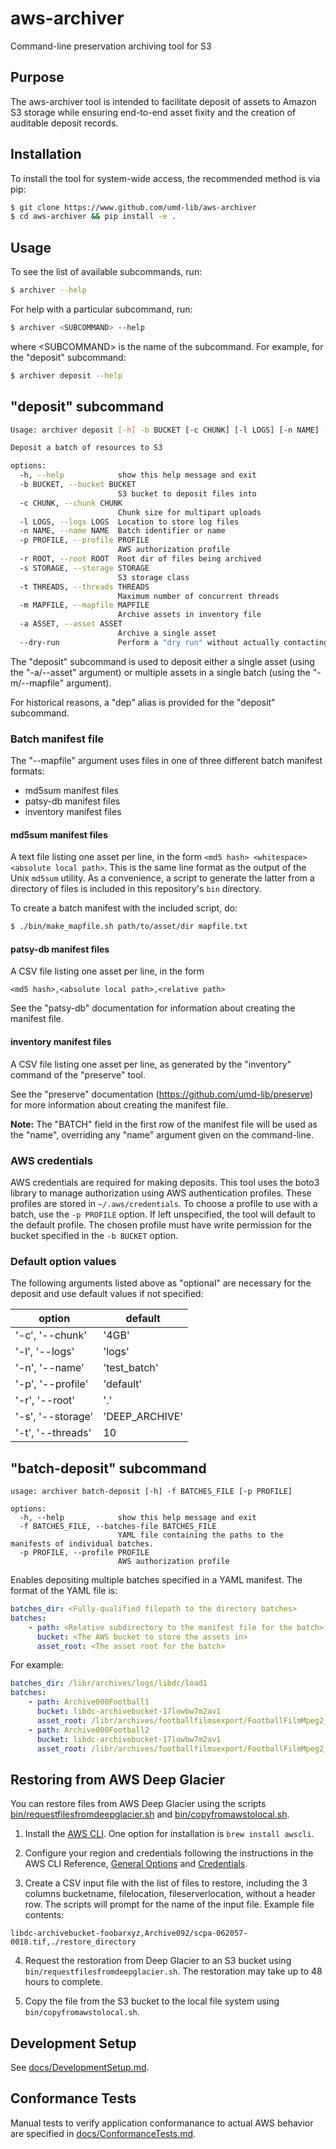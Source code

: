 # aws-archiver

Command-line preservation archiving tool for S3

## Purpose

The aws-archiver tool is intended to facilitate deposit of assets to Amazon S3
storage while ensuring end-to-end asset fixity and the creation of auditable
deposit records.

## Installation

To install the tool for system-wide access, the recommended method is via pip:

```bash
$ git clone https://www.github.com/umd-lib/aws-archiver
$ cd aws-archiver && pip install -e .
```

## Usage

To see the list of available subcommands, run:

```bash
$ archiver --help
```

For help with a particular subcommand, run:

```bash
$ archiver <SUBCOMMAND> --help
```

where \<SUBCOMMAND> is the name of the subcommand. For example, for the
"deposit" subcommand:

```bash
$ archiver deposit --help
```

## "deposit" subcommand

```bash
Usage: archiver deposit [-h] -b BUCKET [-c CHUNK] [-l LOGS] [-n NAME] [-p PROFILE] [-r ROOT] [-s STORAGE] [-t THREADS] (-m MAPFILE | -a ASSET) [--dry-run]

Deposit a batch of resources to S3

options:
  -h, --help            show this help message and exit
  -b BUCKET, --bucket BUCKET
                        S3 bucket to deposit files into
  -c CHUNK, --chunk CHUNK
                        Chunk size for multipart uploads
  -l LOGS, --logs LOGS  Location to store log files
  -n NAME, --name NAME  Batch identifier or name
  -p PROFILE, --profile PROFILE
                        AWS authorization profile
  -r ROOT, --root ROOT  Root dir of files being archived
  -s STORAGE, --storage STORAGE
                        S3 storage class
  -t THREADS, --threads THREADS
                        Maximum number of concurrent threads
  -m MAPFILE, --mapfile MAPFILE
                        Archive assets in inventory file
  -a ASSET, --asset ASSET
                        Archive a single asset
  --dry-run             Perform a "dry run" without actually contacting AWS.
  ```

The "deposit" subcommand is used to deposit either a single asset (using the
"-a/--asset" argument) or multiple assets in a single batch (using the
"-m/--mapfile" argument).

For historical reasons, a "dep" alias is provided for the "deposit" subcommand.

### Batch manifest file

The "--mapfile" argument uses files in one of three different batch manifest
formats:

* md5sum manifest files
* patsy-db manifest files
* inventory manifest files

#### md5sum manifest files

A text file listing one asset per line, in the form
```<md5 hash> <whitespace> <absolute local path>```. This is the same line
format as the output of the Unix ```md5sum``` utility.  As a convenience, a
script to generate the latter from a directory of files is included in this
repository's ```bin``` directory.

To create a batch manifest with the included script, do:

```bash
$ ./bin/make_mapfile.sh path/to/asset/dir mapfile.txt
```

#### patsy-db manifest files

A CSV file listing one asset per line, in the form

```csv
<md5 hash>,<absolute local path>,<relative path>
```

See the "patsy-db" documentation for information about creating the manifest
file.

#### inventory manifest files

A CSV file listing one asset per line, as generated by the "inventory" command
of the "preserve" tool.

See the "preserve" documentation (<https://github.com/umd-lib/preserve>) for
more information about creating the manifest file.

**Note:** The "BATCH" field in the first row of the manifest file will be used
as the "name", overriding any "name" argument given on the command-line.

### AWS credentials

AWS credentials are required for making deposits. This tool uses the boto3
library to manage authorization using AWS authentication profiles. These
profiles are stored in ```~/.aws/credentials```. To choose a profile to use
with a batch, use the ```-p PROFILE``` option. If left unspecified, the tool
will default to the default profile. The chosen profile must have write
permission for the bucket specified in the ```-b BUCKET``` option.

### Default option values

The following arguments listed above as "optional" are necessary for the deposit
and use default values if not specified:

| option            | default       |
|-------------------|---------------|
| '-c', '--chunk'   | '4GB'         |
| '-l', '--logs'    | 'logs'        |
| '-n', '--name'    | 'test_batch'  |
| '-p', '--profile' | 'default'     |
| '-r', '--root'    | '.'           |
| '-s', '--storage' | 'DEEP_ARCHIVE'|
| '-t', '--threads' | 10            |

## "batch-deposit" subcommand

```text
usage: archiver batch-deposit [-h] -f BATCHES_FILE [-p PROFILE]

options:
  -h, --help            show this help message and exit
  -f BATCHES_FILE, --batches-file BATCHES_FILE
                        YAML file containing the paths to the manifests of individual batches.
  -p PROFILE, --profile PROFILE
                        AWS authorization profile
```

Enables depositing multiple batches specified in a YAML manifest. The format of
the YAML file is:

```yaml
batches_dir: <Fully-qualified filepath to the directory batches>
batches:
    - path: <Relative subdirectory to the manifest file for the batch>
      bucket: <The AWS bucket to store the assets in>
      asset_root: <The asset root for the batch>
```

For example:

```yaml
batches_dir: /libr/archives/logs/libdc/load1
batches:
    - path: Archive000Football1
      bucket: libdc-archivebucket-17lowbw7m2av1
      asset_root: /libr/archives/footballfilmsexport/FootballFilmMpeg2_07272011/2010-07-12/Mpeg2QCd
    - path: Archive000Football2
      bucket: libdc-archivebucket-17lowbw7m2av1
      asset_root: /libr/archives/footballfilmsexport/FootballFilmMpeg2_07272011/2010-08-20/Maryland_mpg2_master/Maryland_mpg2_Batch1
```

## Restoring from AWS Deep Glacier

You can restore files from AWS Deep Glacier using the scripts [bin/requestfilesfromdeepglacier.sh](bin/requestfilesfromdeepglacier.sh) and [bin/copyfromawstolocal.sh](bin/copyfromawstolocal.sh).

1. Install the [AWS CLI](https://aws.amazon.com/cli/). One option for installation is `brew install awscli`.

2. Configure your region and credentials following the instructions in the AWS CLI Reference, [General Options](https://docs.aws.amazon.com/cli/latest/topic/config-vars.html?highlight=credentials#general-options) and [Credentials](https://docs.aws.amazon.com/cli/latest/topic/config-vars.html?highlight=credentials#credentials).

3. Create a CSV input file with the list of files to restore, including the 3 columns bucketname, filelocation, fileserverlocation, without a header row.  The scripts will prompt for the name of the input file. Example file contents:

  ```csv
  libdc-archivebucket-foobarxyz,Archive092/scpa-062057-0018.tif,./restore_directory
  ```

4. Request the restoration from Deep Glacier to an S3 bucket using `bin/requestfilesfromdeepglacier.sh`. The restoration may take up to 48 hours to complete.

5. Copy the file from the S3 bucket to the local file system using `bin/copyfromawstolocal.sh`.

## Development Setup

See [docs/DevelopmentSetup.md](docs/DevelopmentSetup.md).

## Conformance Tests

Manual tests to verify application conformanance to actual AWS behavior are
specified in [docs/ConformanceTests.md](docs/ConformanceTests.md).

